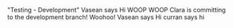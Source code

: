 "Testing - Development"
Vasean says Hi WOOP WOOP
Clara is committing to the development branch! Woohoo!
Vasean says Hi
curran says hi